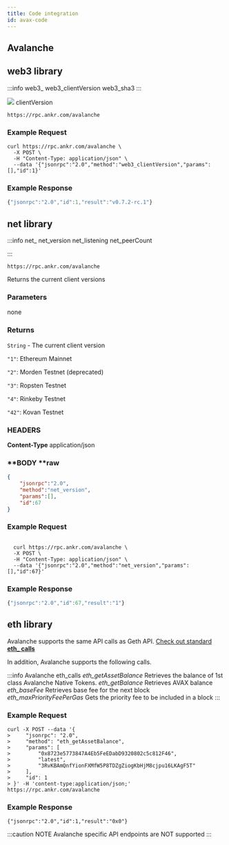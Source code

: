 ```yaml
---
title: Code integration
id: avax-code
---
```



## Avalanche

## web3 library

:::info web3_
web3_clientVersion
web3_sha3
:::

![](@site/static/img/post.png)
clientVersion

```
https://rpc.ankr.com/avalanche
```

### Example Request

```shell
curl https://rpc.ankr.com/avalanche \
  -X POST \
  -H "Content-Type: application/json" \
  --data '{"jsonrpc":"2.0","method":"web3_clientVersion","params":[],"id":1}'
```

### Example Response

```javascript
{"jsonrpc":"2.0","id":1,"result":"v0.7.2-rc.1"}
```

## net library

:::info net_
net_version
net_listening
net_peerCount

:::



```
https://rpc.ankr.com/avalanche
```

Returns the current client versions

### Parameters

none

### Returns

`String` - The current client version

`"1"`: Ethereum Mainnet

`"2"`: Morden Testnet (deprecated)

`"3"`: Ropsten Testnet

`"4"`: Rinkeby Testnet

`"42"`: Kovan Testnet



### HEADERS

**Content-Type**  application/json

### **BODY **raw

```json
{
	"jsonrpc":"2.0",
	"method":"net_version",
	"params":[],
	"id":67
}
```

### Example Request

```shell
  
  curl https://rpc.ankr.com/avalanche \
  -X POST \
  -H "Content-Type: application/json" \
  --data '{"jsonrpc":"2.0","method":"net_version","params":[],"id":67}'
```

### Example Response

```javascript
{"jsonrpc":"2.0","id":67,"result":"1"}
```

## eth library

Avalanche supports the same API calls as Geth API.
[Check out standard **eth_ calls**](https://documenter.getpostman.com/view/4117254/ethereum-json-rpc/RVu7CT5J?version=latest#dd57ef90-f990-037e-5512-4929e7280d7c) 

In addition, Avalanche supports the following calls. 

:::info Avalanche eth_calls
*eth_getAssetBalance* Retrieves the balance of 1st class Avalanche Native Tokens.
*eth_getBalance* Retrieves AVAX balance
*eth_baseFee* Retrieves base fee for the next block
*eth_maxPriorityFeePerGas* Gets the priority fee to be included in a block
:::

### Example Request

```
curl -X POST --data '{
>     "jsonrpc": "2.0",
>     "method": "eth_getAssetBalance",
>     "params": [
>         "0x8723e5773847A4Eb5FeEDabD9320802c5c812F46",
>         "latest",
>         "3RvKBAmQnfYionFXMfW5P8TDZgZiogKbHjM8cjpu16LKAgF5T"
>     ],
>     "id": 1
> }' -H 'content-type:application/json;' https://rpc.ankr.com/avalanche
```

### Example Response

```
{"jsonrpc":"2.0","id":1,"result":"0x0"}
```

:::caution NOTE
Avalanche specific API endpoints are NOT supported
:::



